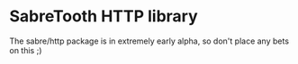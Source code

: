 # SabreTooth HTTP library

The sabre/http package is in extremely early alpha, so don't place any bets on this ;)
